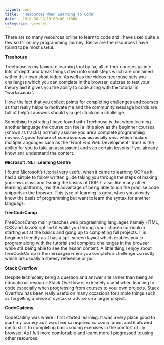 ```yaml
---
layout: post
title:  "Resources When Learning to Code"
date:   2019-06-28 19:00:00 +0000
categories: general
---
```

There are so many resources online to learn to code and I have used quite a few so far on my programming journey. Below are the resources I have found to be most useful.

__Treehouse__
  
Treehouse is my favourite learning tool by far, all of their courses go into lots of depth and break things down into small steps which are contained within their own short video. As well as the videos treehouse sets you challenges which you can complete in the browser, quizzes to test your theory and it gives you the ability to code along with the tutorial in “workspaces”. 
  
I love the fact that you collect points for completing challenges and courses as that really helps to motivate me and the community message boards are full of helpful answers should you get stuck on a challenge. 
  
Something frustrating I have found with Treehouse is that when learning another language the course can feel a little slow as the beginner courses (known as tracks) normally assume you are a complete programming novice. A good feature of some courses especially ones which feature multiple languages such as the “Front End Web Development” track is the ability for you to take an assessment and skip certain lessons if you already know and understand the content.
  
  
__Microsoft .NET Learning Centre__
  
I found Microsoft’s tutorial very useful when it came to learning OOP as it had a simple to follow written guide taking you through the steps of making your own class and leaning the basics of OOP. It also, like many other learning platforms, has the advantage of being able to run the practise code snippets in the browser. This type of learning is great when you already know the basis of programming but want to learn the syntax for another language.
  
  
__freeCodeCamp__
  
FreeCodeCamp mainly teaches web programming languages namely HTML, CSS and JavaScript and it walks you through your chosen curriculum starting out at the basics and going up to completing full projects. It is beginner friendly as it has a split screen layout which enables you to program along with the tutorial and complete challenges in the browser while still being able to see the lesson content. A little thing I enjoy about freeCodeCamp is the messages when you complete a challenge correctly which are usually a cheesy reference or pun.
  
  
__Stack Overflow__ 
  
Despite technically being a question and answer site rather than being an educational resource Stack Overflow is extremely useful when learning to code especially when progressing from courses to your own projects. Stack Overflow has been really useful on many occasions for simple things such as forgetting a piece of syntax or advice on a larger project. 
  
  
__CodeCademy__
  
CodeCadmy was where I first started learning. It was a very place good to start my journey as it was free so required no commitment and it allowed me to start to completing basic coding exercises in the comfort of my browser. As I felt more comfortable and learnt more I progressed to using other resources. 
